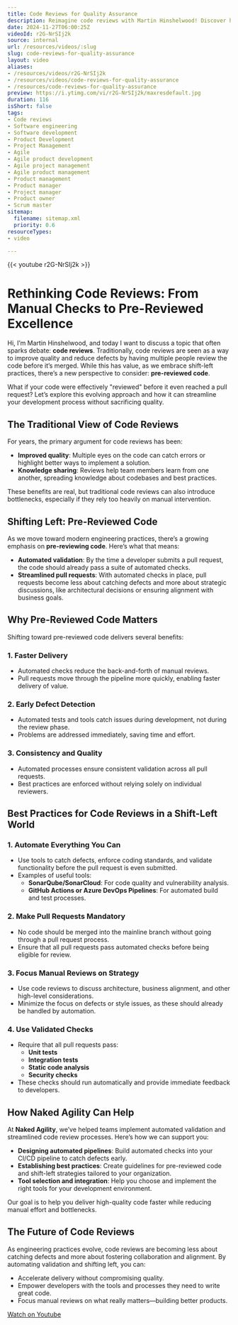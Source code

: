 ```yaml
---
title: Code Reviews for Quality Assurance
description: Reimagine code reviews with Martin Hinshelwood! Discover how automation and a shift-left approach enhance quality and speed in software development.
date: 2024-11-27T06:00:25Z
videoId: r2G-NrSIj2k
source: internal
url: /resources/videos/:slug
slug: code-reviews-for-quality-assurance
layout: video
aliases:
- /resources/videos/r2G-NrSIj2k
- /resources/videos/code-reviews-for-quality-assurance
- /resources/code-reviews-for-quality-assurance
preview: https://i.ytimg.com/vi/r2G-NrSIj2k/maxresdefault.jpg
duration: 116
isShort: false
tags:
- Code reviews
- Software engineering
- Software development
- Product Development
- Project Management
- Agile
- Agile product development
- Agile project management
- Agile product management
- Product management
- Product manager
- Project manager
- Product owner
- Scrum master
sitemap:
  filename: sitemap.xml
  priority: 0.6
resourceTypes:
- video

---
```

{{< youtube r2G-NrSIj2k >}}

# Rethinking Code Reviews: From Manual Checks to Pre-Reviewed Excellence

Hi, I’m Martin Hinshelwood, and today I want to discuss a topic that often sparks debate: **code reviews**. Traditionally, code reviews are seen as a way to improve quality and reduce defects by having multiple people review the code before it’s merged. While this has value, as we embrace shift-left practices, there’s a new perspective to consider: **pre-reviewed code**.

What if your code were effectively "reviewed" before it even reached a pull request? Let’s explore this evolving approach and how it can streamline your development process without sacrificing quality.

## The Traditional View of Code Reviews

For years, the primary argument for code reviews has been:

- **Improved quality**: Multiple eyes on the code can catch errors or highlight better ways to implement a solution.
- **Knowledge sharing**: Reviews help team members learn from one another, spreading knowledge about codebases and best practices.

These benefits are real, but traditional code reviews can also introduce bottlenecks, especially if they rely too heavily on manual intervention.

## Shifting Left: Pre-Reviewed Code

As we move toward modern engineering practices, there’s a growing emphasis on **pre-reviewing code**. Here’s what that means:

- **Automated validation**: By the time a developer submits a pull request, the code should already pass a suite of automated checks.
- **Streamlined pull requests**: With automated checks in place, pull requests become less about catching defects and more about strategic discussions, like architectural decisions or ensuring alignment with business goals.

## Why Pre-Reviewed Code Matters

Shifting toward pre-reviewed code delivers several benefits:

### 1. Faster Delivery

- Automated checks reduce the back-and-forth of manual reviews.
- Pull requests move through the pipeline more quickly, enabling faster delivery of value.

### 2. Early Defect Detection

- Automated tests and tools catch issues during development, not during the review phase.
- Problems are addressed immediately, saving time and effort.

### 3. Consistency and Quality

- Automated processes ensure consistent validation across all pull requests.
- Best practices are enforced without relying solely on individual reviewers.

## Best Practices for Code Reviews in a Shift-Left World

### 1. Automate Everything You Can

- Use tools to catch defects, enforce coding standards, and validate functionality before the pull request is even submitted.
- Examples of useful tools:
  - **SonarQube/SonarCloud**: For code quality and vulnerability analysis.
  - **GitHub Actions or Azure DevOps Pipelines**: For automated build and test processes.

### 2. Make Pull Requests Mandatory

- No code should be merged into the mainline branch without going through a pull request process.
- Ensure that all pull requests pass automated checks before being eligible for review.

### 3. Focus Manual Reviews on Strategy

- Use code reviews to discuss architecture, business alignment, and other high-level considerations.
- Minimize the focus on defects or style issues, as these should already be handled by automation.

### 4. Use Validated Checks

- Require that all pull requests pass:
  - **Unit tests**
  - **Integration tests**
  - **Static code analysis**
  - **Security checks**
- These checks should run automatically and provide immediate feedback to developers.

## How Naked Agility Can Help

At **Naked Agility**, we’ve helped teams implement automated validation and streamlined code review processes. Here’s how we can support you:

- **Designing automated pipelines**: Build automated checks into your CI/CD pipeline to catch defects early.
- **Establishing best practices**: Create guidelines for pre-reviewed code and shift-left strategies tailored to your organization.
- **Tool selection and integration**: Help you choose and implement the right tools for your development environment.

Our goal is to help you deliver high-quality code faster while reducing manual effort and bottlenecks.

## The Future of Code Reviews

As engineering practices evolve, code reviews are becoming less about catching defects and more about fostering collaboration and alignment. By automating validation and shifting left, you can:

- Accelerate delivery without compromising quality.
- Empower developers with the tools and processes they need to write great code.
- Focus manual reviews on what really matters—building better products.

[Watch on Youtube](https://www.youtube.com/watch?v=r2G-NrSIj2k)
